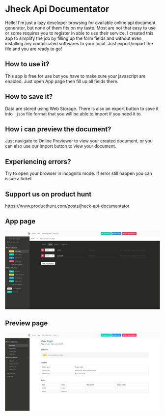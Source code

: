 # Jheck Api Documentator

Hello! I'm just a lazy developer browsing for available online api document generator, but none of them fits on my taste. Most are not that easy to use or some requires you to register in able to use their service. I created this app to simplify the job by filling up the form fields and without even installing any complicated softwares to your local. Just export/import the file and you are ready to go!

## How to use it?
This app is free for use but you have to make sure your javascript are enabled. Just open App page then fill up all fields there.

## How to save it?
Data are stored using Web Storage. There is also an export button to save it into `.json` file format that you will be able to import if you need it to.

## How i can preview the document?
Just navigate to Online Previewer to view your created document, or you can also use our import button to view your document.

## Experiencing errors?
Try to open your browser in incognito mode. If error still happen you can issue a ticket

## Support us on product hunt

https://www.producthunt.com/posts/jheck-api-documentator

## App page

![Screenshot](screenshot-1.jpg)

## Preview page

![Screenshot](screenshot-2.jpg)

